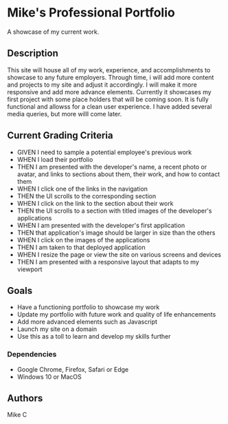 # Mike's Professional Portfolio

A showcase of my current work.



## Description

This site will house all of my work, experience, and accomplishments to showcase to any future employers. Through time, i will add more content and projects to my site and adjust it accordingly. I will make it more responsive and add more advance elements. Currently it showcases my first project with some place holders that will be coming soon. It is fully functional and allowss for a clean user experience. I have added several media queries, but more willl come later. 



## Current Grading Criteria

* GIVEN I need to sample a potential employee's previous work
* WHEN I load their portfolio
* THEN I am presented with the developer's name, a recent photo or avatar, and links to sections about them, their work, and how to contact them
* WHEN I click one of the links in the navigation
* THEN the UI scrolls to the corresponding section
* WHEN I click on the link to the section about their work
* THEN the UI scrolls to a section with titled images of the developer's applications
* WHEN I am presented with the developer's first application
* THEN that application's image should be larger in size than the others
* WHEN I click on the images of the applications
* THEN I am taken to that deployed application
* WHEN I resize the page or view the site on various screens and devices
* THEN I am presented with a responsive layout that adapts to my viewport



## Goals

* Have a functioning portfolio to showcase my work
* Update my portfolio with future work and quality of life enhancements 
* Add more advanced elements such as Javascript
* Launch my site on a domain
* Use this as a toll to learn and develop my skills further



### Dependencies

* Google Chrome, Firefox, Safari or Edge
* Windows 10 or MacOS



## Authors

Mike C

